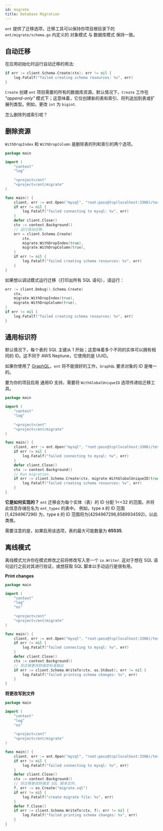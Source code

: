 ```yaml
---
id: migrate
title: Database Migration
---
```


`ent` 提供了迁移选项，迁移工具可以保持你项目根目录下的 `ent/migrate/schema.go` 内定义的 对象模式 与 数据库模式 保持一致。 

## 自动迁移

在应用初始化时运行自动迁移的用法:

```go
if err := client.Schema.Create(ctx); err != nil {
	log.Fatalf("failed creating schema resources: %v", err)
}
```

`Create` 创建 `ent` 项目需要的所有的数据库资源。默认情况下，`Create` 工作在 *"append-only"* 模式下；这意味着，它仅创建新的表和索引、将列追加到表或扩展列类型。例如，更改 `int` 为 `bigint`.

怎么删除列或索引呢？

## 删除资源

`WithDropIndex` 和 `WithDropColumn` 是删除表的列和索引的两个选项。

```go
package main

import (
	"context"
	"log"
	
	"<project>/ent"
	"<project>/ent/migrate"
)

func main() {
	client, err := ent.Open("mysql", "root:pass@tcp(localhost:3306)/test")
	if err != nil {
		log.Fatalf("failed connecting to mysql: %v", err)
	}
	defer client.Close()
	ctx := context.Background()
	// 运行自动迁移.
	err = client.Schema.Create(
		ctx, 
		migrate.WithDropIndex(true),
		migrate.WithDropColumn(true), 
	)
	if err != nil {
		log.Fatalf("failed creating schema resources: %v", err)
	}
}
```

如果想以调试模式运行迁移（打印出所有 SQL 语句），请运行：

```go
err := client.Debug().Schema.Create(
	ctx, 
	migrate.WithDropIndex(true),
	migrate.WithDropColumn(true),
)
if err != nil {
	log.Fatalf("failed creating schema resources: %v", err)
}
```

## 通用标识符

默认情况下，每个表的 SQL 主键从 1 开始；这意味着多个不同的实体可以拥有相同的 ID。这不同于 AWS Neptune，它使用的是 UUID。

如果你使用了 [GraphQL](https://graphql.org/learn/schema/#scalar-types)，`ent` 将不能很好的工作，`GraphQL` 要求对象的 ID 是唯一的。

要为你的项目启用 通用ID 支持，需要将 `WithGlobalUniqueID` 选项传递给迁移工具。 

```go
package main

import (
	"context"
	"log"
	
	"<project>/ent"
	"<project>/ent/migrate"
)

func main() {
	client, err := ent.Open("mysql", "root:pass@tcp(localhost:3306)/test")
	if err != nil {
		log.Fatalf("failed connecting to mysql: %v", err)
	}
	defer client.Close()
	ctx := context.Background()
	// Run migration.
	if err := client.Schema.Create(ctx, migrate.WithGlobalUniqueID(true)); err != nil {
		log.Fatalf("failed creating schema resources: %v", err)
	}
}
```

**它是如何实现的？** `ent` 迁移会为每个实体（表）的 ID 分配 1<<32 的范围，并将此信息存储在名为 `ent_types` 的表中。
例如，type `A` 的 ID 范围 [1,4294967296) 为，type `B` 的 ID 范围将为[4294967296,8589934592)，以此类推。

需要注意的是，如果启用该选项，表的最大可能数量为 **65535**.

## 离线模式

离线模式允许你在模式修改之前将修改写入至一个 `io.Writer`.
这对于想在 SQL 语句运行之前对其进行验证，或想获取 SQL 脚本以手动运行是很有用。

**Print changes**
```go
package main

import (
	"context"
	"log"
	"os"
	
	"<project>/ent"
	"<project>/ent/migrate"
)

func main() {
	client, err := ent.Open("mysql", "root:pass@tcp(localhost:3306)/test")
	if err != nil {
		log.Fatalf("failed connecting to mysql: %v", err)
	}
	defer client.Close()
	ctx := context.Background()
	// 将迁移更改转储至标准输出
	if err := client.Schema.WriteTo(ctx, os.Stdout); err != nil {
		log.Fatalf("failed printing schema changes: %v", err)
	}
}
```

**将更改写到文件**
```go
package main

import (
	"context"
	"log"
	"os"
	
	"<project>/ent"
	"<project>/ent/migrate"
)

func main() {
	client, err := ent.Open("mysql", "root:pass@tcp(localhost:3306)/test")
	if err != nil {
		log.Fatalf("failed connecting to mysql: %v", err)
	}
	defer client.Close()
	ctx := context.Background()
	// 将迁移更改转储至 SQL 脚本文件。
	f, err := os.Create("migrate.sql")
	if err != nil {
		log.Fatalf("create migrate file: %v", err)
	}
	defer f.Close()
	if err := client.Schema.WriteTo(ctx, f); err != nil {
		log.Fatalf("failed printing schema changes: %v", err)
	}
}
```